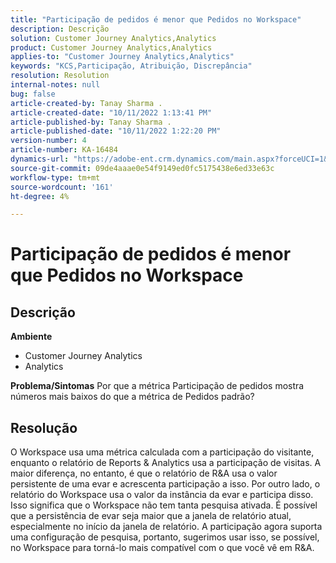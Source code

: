 ```yaml
---
title: "Participação de pedidos é menor que Pedidos no Workspace"
description: Descrição
solution: Customer Journey Analytics,Analytics
product: Customer Journey Analytics,Analytics
applies-to: "Customer Journey Analytics,Analytics"
keywords: "KCS,Participação, Atribuição, Discrepância"
resolution: Resolution
internal-notes: null
bug: false
article-created-by: Tanay Sharma .
article-created-date: "10/11/2022 1:13:41 PM"
article-published-by: Tanay Sharma .
article-published-date: "10/11/2022 1:22:20 PM"
version-number: 4
article-number: KA-16484
dynamics-url: "https://adobe-ent.crm.dynamics.com/main.aspx?forceUCI=1&pagetype=entityrecord&etn=knowledgearticle&id=0e9ddf82-6649-ed11-bba2-0022480868ff"
source-git-commit: 09de4aaae0e54f9149ed0fc5175438e6ed33e63c
workflow-type: tm+mt
source-wordcount: '161'
ht-degree: 4%

---
```


# Participação de pedidos é menor que Pedidos no Workspace

## Descrição

<b>Ambiente</b>
- Customer Journey Analytics
- Analytics



<b>Problema/Sintomas</b>
Por que a métrica Participação de pedidos mostra números mais baixos do que a métrica de Pedidos padrão?


## Resolução


O Workspace usa uma métrica calculada com a participação do visitante, enquanto o relatório de Reports &amp; Analytics usa a participação de visitas. A maior diferença, no entanto, é que o relatório de R&amp;A usa o valor persistente de uma evar e acrescenta participação a isso. Por outro lado, o relatório do Workspace usa o valor da instância da evar e participa disso. Isso significa que o Workspace não tem tanta pesquisa ativada. É possível que a persistência de evar seja maior que a janela de relatório atual, especialmente no início da janela de relatório. A participação agora suporta uma configuração de pesquisa, portanto, sugerimos usar isso, se possível, no Workspace para torná-lo mais compatível com o que você vê em R&amp;A.
